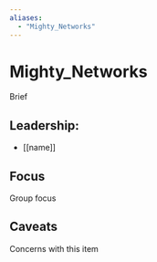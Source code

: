 ```yaml
---
aliases:
  - "Mighty_Networks"
---
```

# Mighty_Networks

Brief

## Leadership:

- [[name]]

## Focus

Group focus

## Caveats 

Concerns with this item
